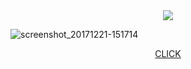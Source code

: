 <div align=center>
<a href="https://hits.seeyoufarm.com"><img src="https://hits.seeyoufarm.com/api/count/incr/badge.svg?url=https%3A%2F%2Fgithub.chttps%2F%2Fgithub.com%2FHyung1Jung%2FHyung1Jung.gitom%2Fgjbae1212%2Fhit-counter&count_bg=%2379C83D&title_bg=%23555555&icon=&icon_color=%23E7E7E7&title=hits&edge_flat=false"/></a>
</div>

![screenshot_20171221-151714](https://preview.redd.it/oqjw9866azez.gif?format=mp4&s=f1d9d5be8bca06e96f0f8c09786bdfb3cd6ad6a4)

<p align="center"> 
<a href="https://together.kakao.com/">CLICK</a>
</p>

<!--
**Hyung1Jung/Hyung1Jung** is a ✨ _special_ ✨ repository because its `README.md` (this file) appears on your GitHub profile.



Here are some ideas to get you started:

- 🔭 I’m currently working on ...
- 🌱 I’m currently learning ...
- 👯 I’m looking to collaborate on ...
- 🤔 I’m looking for help with ...
- 💬 Ask me about ...
- 📫 How to reach me: ...
- 😄 Pronouns: ...
- ⚡ Fun fact: ...
-->
